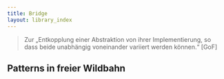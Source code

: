 ```yaml
---
title: Bridge
layout: library_index
---
```



> Zur „Entkopplung einer Abstraktion von ihrer Implementierung, so dass beide unabhängig voneinander variiert werden können.“ [GoF]

## Patterns in freier Wildbahn
